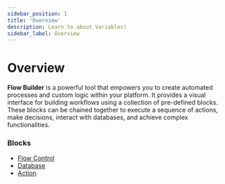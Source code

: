 ```yaml
---
sidebar_position: 1
title: 'Overview'
description: Learn to about Variables! 
sidebar_label: Overview
---
```


# Overview

**Flow Builder** is a powerful tool that empowers you to create automated processes and custom logic within your platform. It provides a visual interface for building workflows using a collection of pre-defined blocks. These blocks can be chained together to execute a sequence of actions, make decisions, interact with databases, and achieve complex functionalities.

### Blocks

- [Flow Control](/restapi/flow-builder/blocks/flow-control/if-else)
- [Database](/restapi/flow-builder/blocks/database-blocks/create-records)
- [Action](/restapi/flow-builder/blocks/action-blocks/declare-variable/)